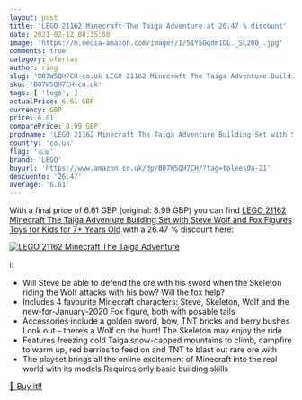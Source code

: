 ```yaml
---
layout: post
title: 'LEGO 21162 Minecraft The Taiga Adventure at 26.47 % discount'
date: 2021-02-12 08:35:58
image: 'https://m.media-amazon.com/images/I/51Y5Gqdm1OL._SL200_.jpg'
comments: true
category: ofertas
author: ring
slug: 'B07W5QH7CH-co.uk LEGO 21162 Minecraft The Taiga Adventure Building Set...'
sku: 'B07W5QH7CH-co.uk'
tags: [ 'lego', ]
actualPrice: 6.61 GBP
currency: GBP
price: 6.61
comparePrice: 8.99 GBP
prodname: 'LEGO 21162 Minecraft The Taiga Adventure Building Set with Steve  Wolf and Fox Figures  Toys for Kids for 7+ Years Old'
country: 'co.uk'
flag: '🇬🇧'
brand: 'LEGO'
buyurl: 'https://www.amazon.co.uk/dp/B07W5QH7CH/?tag=tolees0a-21'
descuento: '26.47'
average: '6.61'
---
```


With a final price of 6.61 GBP (original: 8.99 GBP) you can find [LEGO 21162 Minecraft The Taiga Adventure Building Set with Steve  Wolf and Fox Figures  Toys for Kids for 7+ Years Old](https://www.amazon.co.uk/dp/B07W5QH7CH/?tag=tolees0a-21) with a  26.47 % discount here:

[![LEGO 21162 Minecraft The Taiga Adventure](https://m.media-amazon.com/images/I/51Y5Gqdm1OL._SL200_.jpg)](https://www.amazon.co.uk/dp/B07W5QH7CH/?tag=tolees0a-21)

ℹ️:

- Will Steve be able to defend the ore with his sword when the Skeleton riding the Wolf attacks with his bow? Will the fox help?
- Includes 4 favourite Minecraft characters: Steve, Skeleton, Wolf and the new-for-January-2020 Fox figure, both with posable tails
- Accessories include a golden sword, bow, TNT bricks and berry bushes Look out – there’s a Wolf on the hunt! The Skeleton may enjoy the ride
- Features freezing cold Taiga snow-capped mountains to climb, campfire to warm up, red berries to feed on and TNT to blast out rare ore with
- The playset brings all the online excitement of Minecraft into the real world with its models Requires only basic building skills

[🛒 Buy it!!](https://www.amazon.co.uk/dp/B07W5QH7CH/?tag=tolees0a-21)
